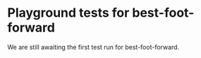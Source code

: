 # Playground tests for best-foot-forward
We are still awaiting the first test run for best-foot-forward.
